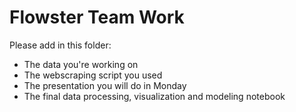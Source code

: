 # Flowster Team Work

Please add in this folder:  

- The data you're working on
- The webscraping script you used
- The presentation you will do in Monday
- The final data processing, visualization and modeling notebook
